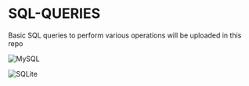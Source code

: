 # SQL-QUERIES
Basic SQL queries to perform various operations will be uploaded in this repo 

![MySQL](https://img.shields.io/badge/mysql-%2300f.svg?style=flat-square&logo=mysql&logoColor=white)

![SQLite](https://img.shields.io/badge/sqlite-%2307405e.svg?style=flat-square&logo=sqlite&logoColor=white) 
